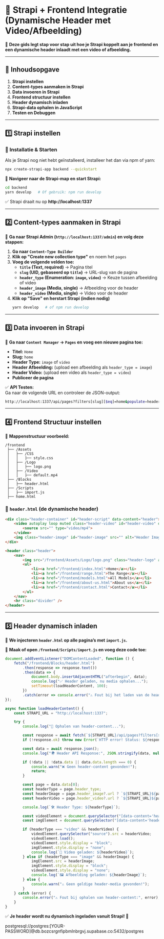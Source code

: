 # 📖 Strapi + Frontend Integratie (Dynamische Header met Video/Afbeelding)

🚀 **Deze gids legt stap voor stap uit hoe je Strapi koppelt aan je frontend en een dynamische header inlaadt met een video of afbeelding.**  

---

## 📌 Inhoudsopgave
1. **Strapi instellen**
2. **Content-types aanmaken in Strapi**
3. **Data invoeren in Strapi**
4. **Frontend structuur instellen**
5. **Header dynamisch inladen**
6. **Strapi-data ophalen in JavaScript**
7. **Testen en Debuggen**

---

## 1️⃣ Strapi instellen
### 📌 Installatie & Starten
Als je Strapi nog niet hebt geïnstalleerd, installeer het dan via npm of yarn:  
```sh
npx create-strapi-app backend --quickstart
```
🔹 **Navigeer naar de Strapi-map en start Strapi:**  
```sh
cd backend
yarn develop   # Of gebruik: npm run develop
```
✅ Strapi draait nu op **http://localhost:1337**

---

## 2️⃣ Content-types aanmaken in Strapi
📌 **Ga naar Strapi Admin (`http://localhost:1337/admin`) en volg deze stappen:**  
1. **Ga naar `Content-Type Builder`**  
2. **Klik op "Create new collection type"** en noem het `pages`
3. **Voeg de volgende velden toe:**
   - **`title` (Text, required)** → Pagina titel
   - **`slug` (UID, gebaseerd op `title`)** → URL-slug van de pagina
   - **`header_type` (Enumeration: `image`, `video`)** → Keuze tussen afbeelding of video
   - **`header_image` (Media, single)** → Afbeelding voor de header
   - **`header_video` (Media, single)** → Video voor de header
4. **Klik op "Save" en herstart Strapi (indien nodig)**  
   ```sh
   yarn develop   # of npm run develop
   ```

---

## 3️⃣ Data invoeren in Strapi
📌 **Ga naar `Content Manager` → `Pages` en voeg een nieuwe pagina toe:**  
- **Titel:** `Home`  
- **Slug:** `home`  
- **Header Type:** `image` of `video`  
- **Header Afbeelding:** (upload een afbeelding als `header_type = image`)  
- **Header Video:** (upload een video als `header_type = video`)  
- **Publiceer de pagina**  

✅ **API Testen:**  
Ga naar de volgende URL en controleer de JSON-output:  
```sh
http://localhost:1337/api/pages?filters[slug][$eq]=home&populate=header_image,header_video,header_type
```

---

## 4️⃣ Frontend Structuur instellen
📌 **Mappenstructuur voorbeeld:**
```
/frontend
 ├── /Assets
 │   ├── /CSS
 │   │   ├── style.css
 │   ├── /Logo
 │   │   ├── logo.png
 │   ├── /Video
 │   │   ├── default.mp4
 ├── /Blocks
 │   ├── header.html
 ├── /Scripts
 │   ├── import.js
 ├── home.html
```

### 📌 `header.html` (de dynamische header)
```html
<div class="header-container" id="header-script" data-content="header">
    <video autoplay loop muted class="header-video" id="header-video" data-content="header-video">
        <source src="" type="video/mp4">
    </video>
    <img class="header-image" id="header-image" src="" alt="Header Image" data-content="header-image">
</div>

<header class="header">
    <nav>
        <img src="/frontend/Assets/Logo/logo.png" class="header-logo" alt="Website Logo">
        <ul>
            <li><a href="/frontend/index.html">Home</a></li>
            <li><a href="/frontend/range.html">The Range</a></li>
            <li><a href="/frontend/models.html">All Models</a></li>
            <li><a href="/frontend/about-us.html">About us</a></li>
            <li><a href="/frontend/contact.html">Contact</a></li>
        </ul>
    </nav>
    <hr class="divider" />
</header>
```

---

## 5️⃣ Header dynamisch inladen
📌 **We injecteren `header.html` op alle pagina’s met `import.js`.**  

🔹 **Maak of open `/frontend/Scripts/import.js` en voeg deze code toe:**
```js
document.addEventListener("DOMContentLoaded", function () {
    fetch("/frontend/Blocks/header.html")
        .then(response => response.text())
        .then(data => {
            document.body.insertAdjacentHTML("afterbegin", data);
            console.log("✅ Header geladen, nu media ophalen...");
            setTimeout(loadHeaderContent, 100);
        })
        .catch(error => console.error("⚠️ Fout bij het laden van de header:", error));
});

async function loadHeaderContent() {
    const STRAPI_URL = "http://localhost:1337";

    try {
        console.log("🚀 Ophalen van header-content...");

        const response = await fetch(`${STRAPI_URL}/api/pages?filters[slug][$eq]=home&populate=header_image,header_video,header_type`);
        if (!response.ok) throw new Error(`HTTP error! Status: ${response.status}`);

        const data = await response.json();
        console.log("🌍 Header API Response:", JSON.stringify(data, null, 2));

        if (!data || !data.data || data.data.length === 0) {
            console.warn("❌ Geen header-content gevonden!");
            return;
        }

        const page = data.data[0];
        const headerType = page.header_type;
        const headerImage = page.header_image?.url ? `${STRAPI_URL}${page.header_image.url}` : null;
        const headerVideo = page.header_video?.url ? `${STRAPI_URL}${page.header_video.url}` : null;

        console.log(`🛠️ Header Type: ${headerType}`);

        const videoElement = document.querySelector("[data-content='header-video']");
        const imgElement = document.querySelector("[data-content='header-image']");

        if (headerType === "video" && headerVideo) {
            videoElement.querySelector("source").src = headerVideo;
            videoElement.load();
            videoElement.style.display = "block";
            imgElement.style.display = "none";
            console.log(`🎥 Video geladen: ${headerVideo}`);
        } else if (headerType === "image" && headerImage) {
            imgElement.src = headerImage;
            imgElement.style.display = "block";
            videoElement.style.display = "none";
            console.log(`🖼️ Afbeelding geladen: ${headerImage}`);
        } else {
            console.warn("⚠️ Geen geldige header-media gevonden!");
        }
    } catch (error) {
        console.error("⚠️ Fout bij ophalen van header-content:", error);
    }
}
```
✅ **Je header wordt nu dynamisch ingeladen vanuit Strapi! 🚀**



postgresql://postgres:[YOUR-PASSWORD]@db.bozcsrgnfipbmlnbrgvj.supabase.co:5432/postgres